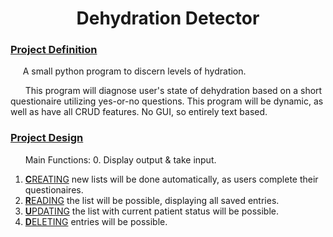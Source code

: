 # <center>Dehydration Detector</center>

### <u>Project Definition</u>
&nbsp;&nbsp;&nbsp;&nbsp;&nbsp;A small python program to discern levels of hydration.

&nbsp;&nbsp;&nbsp;&nbsp;&nbsp; This program will diagnose user's state of dehydration based on a short questionaire utilizing yes-or-no questions. This program will be dynamic, as well as have all CRUD features. No GUI, so entirely text based.

### <u>Project Design</u>

&nbsp;&nbsp;&nbsp;&nbsp;&nbsp; Main Functions:
0. Display output & take input.
1. <u>**C**REATING</U> new lists will be done automatically, as users complete their questionaires.
2. <u>**R**EADING</U> the list will be possible, displaying all saved entries.
3. <u>**U**PDATING</U> the list with current patient status will be possible.
4. <u>**D**ELETING</U> entries will be possible.
